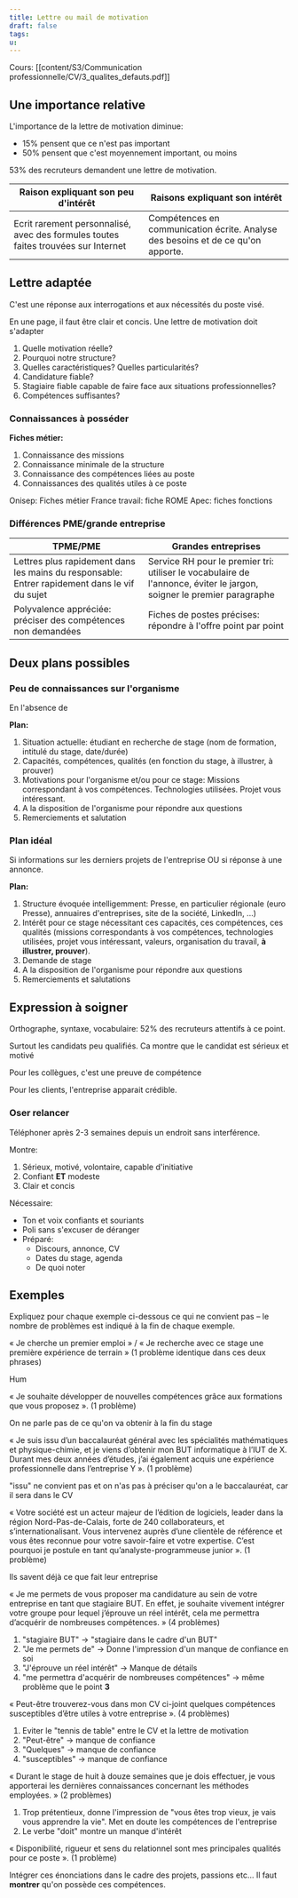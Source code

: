 ```yaml
---
title: Lettre ou mail de motivation
draft: false
tags: 
u:
---
```

Cours: [[content/S3/Communication professionnelle/CV/3_qualites_defauts.pdf]]

## Une importance relative

L'importance de la lettre de motivation diminue:
- 15% pensent que ce n'est pas important
- 50% pensent que c'est moyennement important, ou moins

53% des recruteurs demandent une lettre de motivation.

| Raison expliquant son peu d'intérêt                                                | Raisons expliquant son intérêt                                                   |
| ---------------------------------------------------------------------------------- | -------------------------------------------------------------------------------- |
| Ecrit rarement personnalisé, avec des formules toutes faites trouvées sur Internet | Compétences en communication écrite. Analyse des besoins et de ce qu'on apporte. |

## Lettre adaptée

C'est une réponse aux interrogations et aux nécessités du poste visé.

En une page, il faut être clair et concis. Une lettre de motivation doit s'adapter

1. Quelle motivation réelle?
2. Pourquoi notre structure?
3. Quelles caractéristiques? Quelles particularités?
4. Candidature fiable?
5. Stagiaire fiable capable de faire face aux situations professionnelles?
6. Compétences suffisantes?

### Connaissances à posséder

**Fiches métier:**
1. Connaissance des missions
2. Connaissance minimale de la structure
3. Connaissance des compétences liées au poste
4. Connaissances des qualités utiles à ce poste

Onisep: Fiches métier
France travail: fiche ROME
Apec: fiches fonctions


### Différences PME/grande entreprise


| TPME/PME                                                                                      | Grandes entreprises                                                                                                   |
| --------------------------------------------------------------------------------------------- | --------------------------------------------------------------------------------------------------------------------- |
| Lettres plus rapidement dans les mains du responsable: Entrer rapidement dans le vif du sujet | Service RH pour le premier tri: utiliser le vocabulaire de l'annonce, éviter le jargon, soigner le premier paragraphe |
| Polyvalence appréciée: préciser des compétences non demandées                                 | Fiches de postes précises: répondre à l'offre point par point                                                         |

## Deux plans possibles

### Peu de connaissances sur l'organisme

En l'absence de 

**Plan:**
1. Situation actuelle: étudiant en recherche de stage (nom de formation, intitulé du stage, date/durée)
2. Capacités, compétences, qualités (en fonction du stage, à illustrer, à prouver)
3. Motivations pour l'organisme et/ou pour ce stage: Missions correspondant à vos compétences. Technologies utilisées. Projet vous intéressant.
4. A la disposition de l'organisme pour répondre aux questions
5. Remerciements et salutation

### Plan idéal

Si informations sur les derniers projets de l'entreprise OU si réponse à une annonce.

**Plan:**
1. Structure évoquée intelligemment: Presse, en particulier régionale (euro Presse), annuaires d'entreprises, site de la société, LinkedIn, ...)
2. Intérêt pour ce stage nécessitant ces capacités, ces compétences, ces qualités (missions correspondants à vos compétences, technologies utilisées, projet vous intéressant, valeurs, organisation du travail, **à illustrer, prouver**).
3. Demande de stage
4. A la disposition de l'organisme pour répondre aux questions
5. Remerciements et salutations
## Expression à soigner

Orthographe, syntaxe, vocabulaire: 52% des recruteurs attentifs à ce point.

Surtout les candidats peu qualifiés.
Ca montre que le candidat est sérieux et motivé

Pour les collègues, c'est une preuve de compétence

Pour les clients, l'entreprise apparait crédible.

### Oser relancer

Téléphoner après 2-3 semaines depuis un endroit sans interférence.

Montre:
1. Sérieux, motivé, volontaire, capable d'initiative
2. Confiant **ET** modeste
3. Clair et concis

Nécessaire:
- Ton et voix confiants et souriants
- Poli sans s'excuser de déranger
- Préparé:
	- Discours, annonce, CV
	- Dates du stage, agenda
	- De quoi noter

## Exemples


Expliquez pour chaque exemple ci-dessous ce qui ne convient pas – le nombre de
problèmes est indiqué à la fin de chaque exemple.


« Je cherche un premier emploi » / « Je recherche avec ce stage une première expérience de terrain » (1 problème identique dans ces deux phrases)

Hum

« Je souhaite développer de nouvelles compétences grâce aux formations que vous proposez ». (1 problème)

On ne parle pas de ce qu'on va obtenir à la fin du stage

« Je suis issu d’un baccalauréat général avec les spécialités mathématiques et
physique-chimie, et je viens d’obtenir mon BUT informatique à l’IUT de X. Durant mes deux années d’études, j’ai également acquis une expérience professionnelle dans l’entreprise Y ». (1 problème)

"issu" ne convient pas et on n'as pas à préciser qu'on a le baccalauréat, car il sera dans le CV

« Votre société est un acteur majeur de l’édition de logiciels, leader dans la région Nord-Pas-de-Calais, forte de 240 collaborateurs, et s’internationalisant. Vous intervenez auprès d’une clientèle de référence et vous êtes reconnue pour votre savoir-faire et votre expertise. C’est pourquoi je postule en tant qu’analyste-programmeuse junior ». (1 problème)

Ils savent déjà ce que fait leur entreprise

« Je me permets de vous proposer ma candidature au sein de votre entreprise en tant que stagiaire BUT. En effet, je souhaite vivement intégrer votre groupe pour lequel j’éprouve un réel intérêt, cela me permettra d’acquérir de nombreuses compétences. » (4 problèmes)

1. "stagiaire BUT" → "stagiaire dans le cadre d'un BUT"
2. "Je me permets de" → Donne l'impression d'un manque de confiance en soi
3. "J'éprouve un réel intérêt" → Manque de détails
4. "me permettra d'acquérir de nombreuses compétences" → même problème que le point **3**

« Peut-être trouverez-vous dans mon CV ci-joint quelques compétences susceptibles d’être utiles à votre entreprise ». (4 problèmes)

1. Eviter le "tennis de table" entre le CV et la lettre de motivation
2. "Peut-être" → manque de confiance
3. "Quelques" → manque de confiance
4. "susceptibles" → manque de confiance


« Durant le stage de huit à douze semaines que je dois effectuer, je vous apporterai les dernières connaissances concernant les méthodes employées. » (2 problèmes)

1. Trop prétentieux, donne l'impression de "vous êtes trop vieux, je vais vous apprendre la vie". Met en doute les compétences de l'entreprise
2. Le verbe "doit" montre un manque d'intérêt


« Disponibilité, rigueur et sens du relationnel sont mes principales qualités pour ce poste ». (1 problème)

Intégrer ces énonciations dans le cadre des projets, passions etc... Il faut **montrer** qu'on possède ces compétences.

